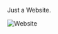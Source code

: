 Just a Website.

![Website](https://user-images.githubusercontent.com/102244893/211165633-0aec6ab4-bfc8-4af5-813a-6acd9c0223d0.png)

